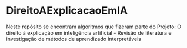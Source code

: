 # DireitoAExplicacaoEmIA
Neste repósito se encontram algoritmos que fizeram parte do Projeto: O direito à explicação em inteligência artificial - Revisão de literatura e investigação de métodos de aprendizado interpretáveis
